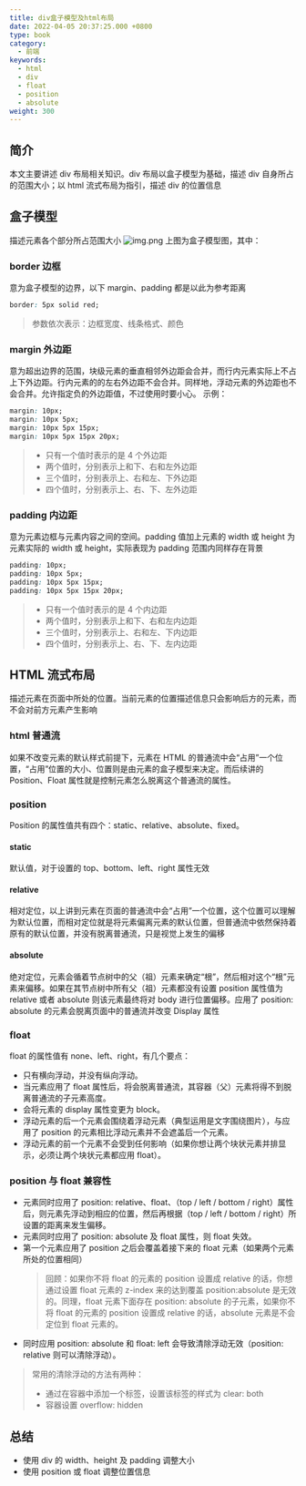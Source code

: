 ```yaml
---
title: div盒子模型及html布局
date: 2022-04-05 20:37:25.000 +0800
type: book
category:
  - 前端
keywords:
  - html
  - div
  - float
  - position
  - absolute
weight: 300
---
```


## 简介

本文主要讲述 div 布局相关知识。div 布局以盒子模型为基础，描述 div 自身所占的范围大小；以 html 流式布局为指引，描述 div 的位置信息

## 盒子模型

描述元素各个部分所占范围大小
![img.png](/images/img.png)
上图为盒子模型图，其中：

### border 边框

意为盒子模型的边界，以下 margin、padding 都是以此为参考距离

```css
border: 5px solid red;
```

> 参数依次表示：边框宽度、线条格式、颜色

### margin 外边距

意为超出边界的范围，块级元素的垂直相邻外边距会合并，而行内元素实际上不占上下外边距。行内元素的的左右外边距不会合并。同样地，浮动元素的外边距也不会合并。允许指定负的外边距值，不过使用时要小心。 示例：

```css
margin: 10px;
margin: 10px 5px;
margin: 10px 5px 15px;
margin: 10px 5px 15px 20px;
```

> - 只有一个值时表示的是 4 个外边距
> - 两个值时，分别表示上和下、右和左外边距
> - 三个值时，分别表示上、右和左、下外边距
> - 四个值时，分别表示上、右、下、左外边距

### padding 内边距

意为元素边框与元素内容之间的空间。padding 值加上元素的 width 或 height 为元素实际的 width 或 height，实际表现为 padding 范围内同样存在背景

```css
padding: 10px;
padding: 10px 5px;
padding: 10px 5px 15px;
padding: 10px 5px 15px 20px;
```

> - 只有一个值时表示的是 4 个内边距
> - 两个值时，分别表示上和下、右和左内边距
> - 三个值时，分别表示上、右和左、下内边距
> - 四个值时，分别表示上、右、下、左内边距

## HTML 流式布局

描述元素在页面中所处的位置。当前元素的位置描述信息只会影响后方的元素，而不会对前方元素产生影响

### html 普通流

如果不改变元素的默认样式前提下，元素在 HTML 的普通流中会“占用”一个位置，“占用”位置的大小、位置则是由元素的盒子模型来决定。而后续讲的 Position、Float 属性就是控制元素怎么脱离这个普通流的属性。

### position

Position 的属性值共有四个：static、relative、absolute、fixed。

#### static

默认值，对于设置的 top、bottom、left、right 属性无效

#### relative

相对定位，以上讲到元素在页面的普通流中会“占用”一个位置，这个位置可以理解为默认位置，而相对定位就是将元素偏离元素的默认位置，但普通流中依然保持着原有的默认位置，并没有脱离普通流，只是视觉上发生的偏移

#### absolute

绝对定位，元素会循着节点树中的父（祖）元素来确定“根”，然后相对这个“根”元素来偏移。如果在其节点树中所有父（祖）元素都没有设置 position 属性值为 relative 或者 absolute 则该元素最终将对 body 进行位置偏移。应用了 position: absolute 的元素会脱离页面中的普通流并改变 Display 属性

### float

float 的属性值有 none、left、right，有几个要点：

- 只有横向浮动，并没有纵向浮动。
- 当元素应用了 float 属性后，将会脱离普通流，其容器（父）元素将得不到脱离普通流的子元素高度。
- 会将元素的 display 属性变更为 block。
- 浮动元素的后一个元素会围绕着浮动元素（典型运用是文字围绕图片），与应用了 position 的元素相比浮动元素并不会遮盖后一个元素。
- 浮动元素的前一个元素不会受到任何影响（如果你想让两个块状元素并排显示，必须让两个块状元素都应用 float）。

### position 与 float 兼容性

- 元素同时应用了 position: relative、float、（top / left / bottom / right）属性后，则元素先浮动到相应的位置，然后再根据（top / left / bottom / right）所设置的距离来发生偏移。
- 元素同时应用了 position: absolute 及 float 属性，则 float 失效。
- 第一个元素应用了 position 之后会覆盖着接下来的 float 元素（如果两个元素所处的位置相同）
  > 回顾：如果你不将 float 的元素的 position 设置成 relative 的话，你想通过设置 float 元素的 z-index 来的达到覆盖 position:absolute 是无效的。同理，float 元素下面存在 position: absolute 的子元素，如果你不将 float 的元素的 position 设置成 relative 的话，absolute 元素是不会定位到 float 元素的。
- 同时应用 position: absolute 和 float: left 会导致清除浮动无效（position: relative 则可以清除浮动）。

> 常用的清除浮动的方法有两种：
>
> - 通过在容器中添加一个标签，设置该标签的样式为 clear: both
> - 容器设置 overflow: hidden

## 总结

- 使用 div 的 width、height 及 padding 调整大小
- 使用 position 或 float 调整位置信息
